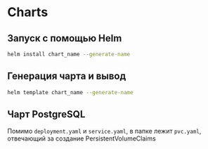 # Charts


## Запуск с помощью Helm

```sh
helm install chart_name --generate-name
```

## Генерация чарта и вывод
```sh
helm template chart_name --generate-name
```

## Чарт PostgreSQL

Помимо `deployment.yaml` и `service.yaml`, в папке лежит `pvc.yaml`, отвечающий за создание PersistentVolumeClaims
